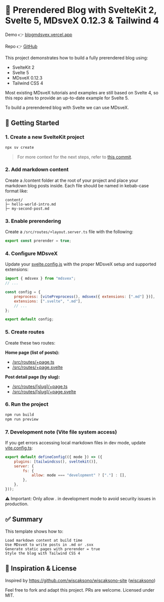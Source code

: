 # 📝 Prerendered Blog with SvelteKit 2, Svelte 5, MDsveX 0.12.3 & Tailwind 4

Demo 👉 [blogmdsvex.vercel.app](blogmdsvex.vercel.app)

Repo 👉 [GitHub](https://github.com/Em-ilien/blogmdsvex)

This project demonstrates how to build a fully prerendered blog using:

-   SvelteKit 2
-   Svelte 5
-   MDsveX 0.12.3
-   Tailwind CSS 4

Most existing MDsveX tutorials and examples are still based on Svelte 4, so this repo aims to provide an up-to-date example for Svelte 5.

To build a prerendered blog with Svelte we can use MDsveX.

## 🚀 Getting Started

### 1. Create a new SvelteKit project

```bash
npx sv create
```

> For more context for the next steps, refer to [this commit](https://github.com/Em-ilien/blogmdsvex/commit/e4495b3dca3d609a8955bbaffb5a30c555c5f07d).

### 2. Add markdown content

Create a /content folder at the root of your project and place your markdown blog posts inside.
Each file should be named in kebab-case format like:

```
content/
├─ hello-world-intro.md
├─ my-second-post.md
```

### 3. Enable prerendering

Create a `/src/routes/+layout.server.ts` file with the following:

```ts
export const prerender = true;
```

### 4. Configure MDsveX

Update your [svelte.config.js](svelte.config.js) with the proper MDsveX setup and supported extensions:

```js
import { mdsvex } from "mdsvex";
// ...

const config = {
	preprocess: [vitePreprocess(), mdsvex({ extensions: [".md"] })],
	extensions: [".svelte", ".md"],
	// ...
};

export default config;
```

### 5. Create routes

Create these two routes:

**Home page (list of posts):**

-   [/src/routes/+page.ts](/src/routes/+page.ts)
-   [/src/routes/+page.svelte](/src/routes/+page.svelte)

**Post detail page (by slug):**

-   [/src/routes/[slug]/+page.ts](/src/routes/[slug]/+page.ts)
-   [/src/routes/[slug]/+page.svelte](/src/routes/[slug]/+page.svelte)

### 6. Run the project

```bash
npm run build
npm run preview
```

### 7. Development note (Vite file system access)

If you get errors accessing local markdown files in dev mode, update [vite.config.ts](vite.config.ts):

```js
export default defineConfig(({ mode }) => ({
	plugins: [tailwindcss(), sveltekit()],
	server: {
		fs: {
			allow: mode === "development" ? ["."] : [],
		},
	},
}));
```

⚠️ Important: Only allow . in development mode to avoid security issues in production.

## ✅ Summary

This template shows how to:

    Load markdown content at build time
    Use MDsveX to write posts in .md or .svx
    Generate static pages with prerender = true
    Style the blog with Tailwind CSS 4

## 🧠 Inspiration & License

Inspired by https://github.com/wiscaksono/wiscaksono-site ([wiscaksono](wiscaksono.com))

Feel free to fork and adapt this project. PRs are welcome.
Licensed under MIT.
